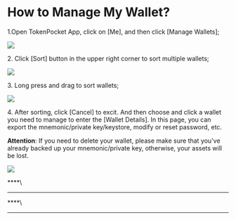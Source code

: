 # How to Manage My Wallet?

1.Open TokenPocket App, click on \[Me], and then click \[Manage Wallets];

![](<../.gitbook/assets/1 (29) (1).png>)

2\. Click \[Sort] button in the upper right corner to sort multiple wallets;

![](../.gitbook/assets/guan-li-2.jpg)

3\. Long press and drag to sort wallets;

![](../.gitbook/assets/guan-li-3.jpg)

4\. After sorting, click \[Cancel] to excit. And then choose and click a wallet you need to manage to enter the \[Wallet Details]. In this page, you can export the mnemonic/private key/keystore, modify or reset password, etc.&#x20;

**Attention**: If you need to delete your wallet, please make sure that you've already backed up your mnemonic/private key, otherwise, your assets will be lost.

![](../.gitbook/assets/guan-li-4.jpg)

****\
****



****\
****
